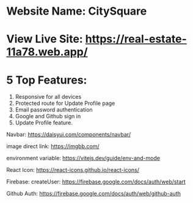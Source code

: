 # Website Name: CitySquare

# View Live Site: https://real-estate-11a78.web.app/

# 5 Top Features:
1. Responsive for all devices
2. Protected route for Update Profile page
3. Email password authentication 
4. Google and Github sign in
5. Update Profile feature.

Navbar: https://daisyui.com/components/navbar/

image direct link: https://imgbb.com/

environment variable: https://vitejs.dev/guide/env-and-mode

React Icon: https://react-icons.github.io/react-icons/

Firebase: createUser: https://firebase.google.com/docs/auth/web/start

Github Auth: https://firebase.google.com/docs/auth/web/github-auth


